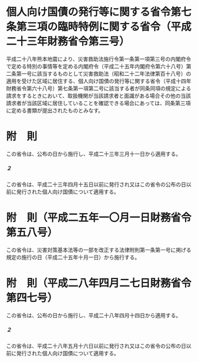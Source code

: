 # 個人向け国債の発行等に関する省令第七条第三項の臨時特例に関する省令（平成二十三年財務省令第三号）
平成二十八年熊本地震により、災害救助法施行令第一条第一項第三号の内閣府令で定める特別の事情等を定める内閣府令（平成二十五年内閣府令第六十八号）第二条第一号に該当するものとして災害救助法（昭和二十二年法律第百十八号）の適用を受けた区域に居住する、個人向け国債の発行等に関する省令（平成十四年財務省令第六十八号）第七条第一項第二号に該当する者が同条同項の規定による請求をするときにおいて、取扱機関が当該請求者と面識がある場合その他の当該請求者が当該区域に居住していることを確認できる場合にあっては、同条第三項に定める書類が提出されたものとみなす。
# 附　則
この省令は、公布の日から施行し、平成二十三年三月十一日から適用する。
##### ２
この省令は、平成二十三年四月十五日以前に発行され又はこの省令の公布の日以前に発行された個人向け国債について適用する。
# 附　則（平成二五年一〇月一日財務省令第五八号）
この省令は、災害対策基本法等の一部を改正する法律附則第一条第一号に掲げる規定の施行の日（平成二十五年十月一日）から施行する。
# 附　則（平成二八年四月二七日財務省令第四七号）
この省令は、公布の日から施行し、平成二十八年四月十四日から適用する。
##### ２
この省令は、平成二十八年五月十六日以前に発行され又はこの省令の公布の日以前に発行された個人向け国債について適用する。
